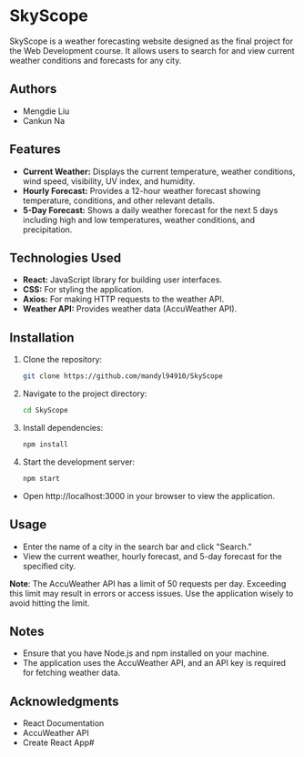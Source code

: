 # SkyScope

SkyScope is a weather forecasting website designed as the final project for the Web Development course. It allows users to search for and view current weather conditions and forecasts for any city.

## Authors

- Mengdie Liu
- Cankun Na

## Features

- **Current Weather:** Displays the current temperature, weather conditions, wind speed, visibility, UV index, and humidity.
- **Hourly Forecast:** Provides a 12-hour weather forecast showing temperature, conditions, and other relevant details.
- **5-Day Forecast:** Shows a daily weather forecast for the next 5 days including high and low temperatures, weather conditions, and precipitation.

## Technologies Used

- **React:** JavaScript library for building user interfaces.
- **CSS:** For styling the application.
- **Axios:** For making HTTP requests to the weather API.
- **Weather API:** Provides weather data (AccuWeather API).

## Installation

1. Clone the repository:

   ```bash
   git clone https://github.com/mandyl94910/SkyScope

2. Navigate to the project directory:

   ```bash
   cd SkyScope

3. Install dependencies:
   
   ```bash   
   npm install

4. Start the development server:

   ```bash
   npm start

- Open http://localhost:3000 in your browser to view the application.

## Usage

- Enter the name of a city in the search bar and click "Search."
- View the current weather, hourly forecast, and 5-day forecast for the specified city.

**Note**: The AccuWeather API has a limit of 50 requests per day. Exceeding this limit may result in errors or access issues. Use the application wisely to avoid hitting the limit.

## Notes

- Ensure that you have Node.js and npm installed on your machine.
- The application uses the AccuWeather API, and an API key is required for fetching weather data.

## Acknowledgments

- React Documentation
- AccuWeather API
- Create React App#
